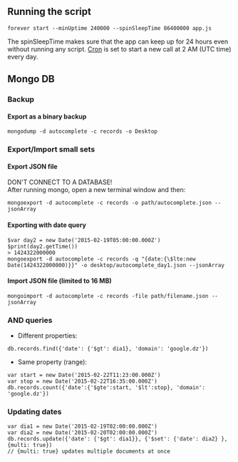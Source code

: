## Running the script

```
forever start --minUptime 240000 --spinSleepTime 86400000 app.js
```

The spinSleepTime makes sure that the app can keep up for 24 hours even without running any script. [Cron](https://github.com/ncb000gt/node-cron) is set to start a new call at 2 AM (UTC time) every day.

## Mongo DB

### Backup

#### Export as a binary backup
```
mongodump -d autocomplete -c records -o Desktop
```

### Export/Import small sets

#### Export JSON file

DON'T CONNECT TO A DATABASE!  
After running mongo, open a new terminal window and then:

```
mongoexport -d autocomplete -c records -o path/autocomplete.json --jsonArray
```

#### Exporting with date query

```
$var day2 = new Date('2015-02-19T05:00:00.000Z')
$print(day2.getTime())
> 1424322000000
mongoexport -d autocomplete -c records -q "{date:{\$lte:new Date(1424322000000)}}" -o desktop/autocomplete_day1.json --jsonArray
```

#### Import JSON file (limited to 16 MB)
```
mongoimport -d autocomplete -c records -file path/filename.json --jsonArray
```


### AND queries

* Different properties:

```
db.records.find({'date': {'$gt': dia1}, 'domain': 'google.dz'})
```

* Same property (range):

```
var start = new Date('2015-02-22T11:23:00.000Z')
var stop = new Date('2015-02-22T16:35:00.000Z')
db.records.count({'date':{'$gte':start, '$lt':stop}, 'domain': 'google.dz'})
```

### Updating dates

```
var dia1 = new Date('2015-02-19T02:00:00.000Z')  
var dia2 = new Date('2015-02-20T02:00:00.000Z')  
db.records.update({'date': {'$gt': dia1}}, {'$set': {'date': dia2} }, {multi: true})
// {multi: true} updates multiple documents at once
```

